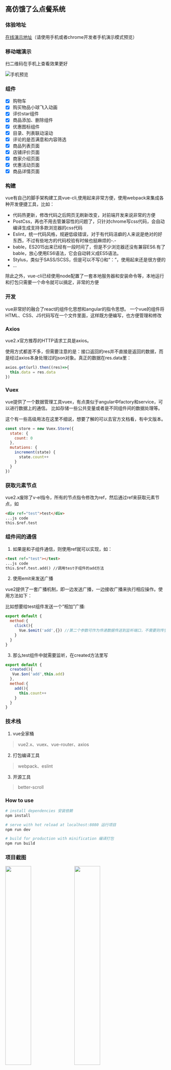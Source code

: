 

## 高仿饿了么点餐系统

### 体验地址
<a href="https://stavyan.github.io/vue-sell-stav/dist/index.html" target=_blank>在线演示地址</a>（请使用手机或者chrome开发者手机演示模式预览）

### 移动端演示
扫二维码在手机上查看效果更好

![手机预览](https://stavyan.github.io/vue-sell-stav/static/qrcode)

### 组件

- [x] 购物车
- [x] 购买物品小球飞入动画
- [x] 评价star组件
- [x] 商品添加、删除组件
- [x] 优惠图标组件
- [x] 目录、列表联动滚动
- [x] 评论的是否满意和内容筛选
- [x] 商品列表页面
- [x] 店铺评价页面
- [x] 商家介绍页面
- [x] 优惠活动页面
- [x] 商品详情页面

### 构建

vue有自己的脚手架构建工具vue-cli,使用起来非常方便，使用webpack来集成各种开发便捷工具，比如：

- 代码热更新，修改代码之后网页无刷新改变，对前端开发来说非常的方便
- PostCss，再也不用去管兼容性的问题了，只针对chrome写css代码，会自动编译生成支持多款浏览器的css代码
- Eslint，统一代码风格，规避低级错误，对于有代码洁癖的人来说是绝对的好东西，不过有些地方的代码校验有时候也挺麻烦的-.-
- bable，ES2015出来已经有一段时间了，但是不少浏览器还没有兼容ES6.有了bable，放心使用ES6语法，它会自动转义成ES5语法。
- Stylus，类似于SASS/SCSS，但是可以不写{}和“：”，使用起来还是很方便的
- ...

除此之外，vue-cli已经使用node配置了一套本地服务器和安装命令等，本地运行和打包只需要一个命令就可以搞定，非常的方便

### 开发

vue非常好的融合了react的组件化思想和angular的指令思想。
一个vue的组件将HTML、CSS、JS代码写在一个文件里面，这样既方便编写，也方便管理和修改

### Axios

vue2.x官方推荐的HTTP请求工具是axios。

使用方式都差不多，但需要注意的是：接口返回的res并不直接是返回的数据，而是经过axios本身处理过的json对象。真正的数据在res.data里：

```javascript
axios.get(url).then((res)=>{
  this.data = res.data
})
```

### Vuex

vue提供了一个数据管理工具vuex，有点类似于angular中factory和service，可以进行数据上的通信。
比如存储一些公共变量或者是不同组件间的数据处理等。

这个有一些高级用法在这里不细说，想要了解的可以去官方文档看，有中文版本。

```javascript
const store = new Vuex.Store({
  state: {
    count: 0
  },
  mutations: {
    increment(state) {
      state.count++
    }
  }
})
```

### 获取元素节点

vue2.x废除了v-el指令，所有的节点指令修改为ref，然后通过ref来获取元素节点，如

```html
<div ref="test">test</div>
...js code
this.$ref.test
```

### 组件间的通信

1. 如果是和子组件通信，则使用ref就可以实现，如：

```html
<test ref="test"></test>
...js code
this.$ref.test.add() //调用test子组件的add方法
```

2. 使用emit来发送广播

vue2提供了一套广播机制，即一边发送广播，一边接收广播来执行相应操作。使用方法如下：

比如想要给test组件发送一个“相加”广播:

```javascript
export default {
  method:{
  	click(){
  	  Vue.$emit('add',{}) //第二个参数可作为传递数据传送到监听端口，不需要则传空对象
  	}
  }
}
```

3. 那么test组件中就需要监听，在created方法里写

```javascript
export default {
  created(){
   Vue.$on('add',this.add)
  },
  method:{
  	add(){
  	  this.count++
  	}
  }
}
```

### 技术栈
1. vue全家桶
> vue2.x、vuex、vue-router、axios

2. 打包编译工具
> webpack、eslint

3. 开源工具
> better-scroll

### How to use

``` bash
# install dependencies 安装依赖
npm install

# serve with hot reload at localhost:8080 运行项目
npm run dev

# build for production with minification 编译打包
npm run build
```
### 项目截图

<img src="https://static.oschina.net/uploads/space/2017/0207/110250_3uWi_2493500.jpeg" width="40%"/>&nbsp;&nbsp;&nbsp;&nbsp;<img src="https://cloud.githubusercontent.com/assets/20501873/24188896/ff2c5910-0f1d-11e7-80c0-bc28fd84fe80.png" width="40%"/>

### 交流

笔者热爱新技术学习、热衷分享。

- QQ：617946852
- Email：stavyan@qq.com
- WeChat stav_yan

### 最后
> 欢迎进入笔者的私人空间---[斯塔夫部落格](https://stavtop.club)
